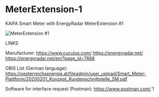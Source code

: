 


# MeterExtension-1
KAIFA Smart Meter with EnergyRadar MeterExtension #1

![MeterExtension #1](https://github.com/user-attachments/assets/cf31232b-828a-49f7-9cfb-47d83e8427dc)


LINKS

Manufacturer:
https://www.cuculus.com/
https://energyradar.net/
https://energyradar.net/en/?page_id=7888

OBIS List (German language):
https://oesterreichsenergie.at/fileadmin/user_upload/Smart_Meter-Plattform/20200201_Konzept_Kundenschnittstelle_SM.pdf

Software for interface request (Postman):
https://www.postman.com/
1
